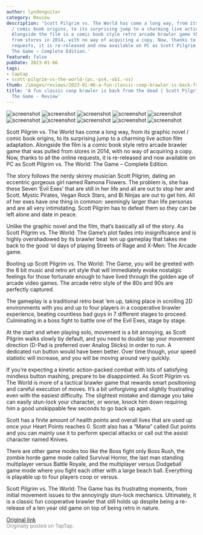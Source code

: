 ```yaml
---
author: lyndonguitar
category: Review
description: 'Scott Pilgrim vs. The World has come a long way, from its graphic novel
  / comic book origins, to its surprising jump to a charming live action film adaptation.
  Alongside the film is a comic book style retro arcade brawler game that was pulled
  from stores in 2014, with no way of acquiring a copy. Now, thanks to all the online
  requests, it is re-released and now available on PC as Scott Pilgrim vs. The World:
  The Game – Complete Edition.'
featured: false
pubDate: 2023-01-06
tags:
- taptap
- scott-pilgrim-vs-the-world-(pc,-ps4,-xb1,-ns)
thumb: /images/reviews/2023-01-06-a-fun-classic-coop-brawler-is-back-from-the-dead--scott-pilgrim-vs-the-world-the-game---r-0.avif
title: 'A fun classic coop brawler is back from the dead | Scott Pilgrim vs The World:
  The Game - Review'
---
```


<div class="gallery">
  <img src="/images/reviews/2023-01-06-a-fun-classic-coop-brawler-is-back-from-the-dead--scott-pilgrim-vs-the-world-the-game---r-0.avif" alt="screenshot" />
  <img src="/images/reviews/2023-01-06-a-fun-classic-coop-brawler-is-back-from-the-dead--scott-pilgrim-vs-the-world-the-game---r-1.avif" alt="screenshot" />
  <img src="/images/reviews/2023-01-06-a-fun-classic-coop-brawler-is-back-from-the-dead--scott-pilgrim-vs-the-world-the-game---r-2.avif" alt="screenshot" />
  <img src="/images/reviews/2023-01-06-a-fun-classic-coop-brawler-is-back-from-the-dead--scott-pilgrim-vs-the-world-the-game---r-3.avif" alt="screenshot" />
  <img src="/images/reviews/2023-01-06-a-fun-classic-coop-brawler-is-back-from-the-dead--scott-pilgrim-vs-the-world-the-game---r-4.avif" alt="screenshot" />
  <img src="/images/reviews/2023-01-06-a-fun-classic-coop-brawler-is-back-from-the-dead--scott-pilgrim-vs-the-world-the-game---r-5.avif" alt="screenshot" />
  <img src="/images/reviews/2023-01-06-a-fun-classic-coop-brawler-is-back-from-the-dead--scott-pilgrim-vs-the-world-the-game---r-6.avif" alt="screenshot" />
  <img src="/images/reviews/2023-01-06-a-fun-classic-coop-brawler-is-back-from-the-dead--scott-pilgrim-vs-the-world-the-game---r-7.avif" alt="screenshot" />
  <img src="/images/reviews/2023-01-06-a-fun-classic-coop-brawler-is-back-from-the-dead--scott-pilgrim-vs-the-world-the-game---r-8.avif" alt="screenshot" />
  <img src="/images/reviews/2023-01-06-a-fun-classic-coop-brawler-is-back-from-the-dead--scott-pilgrim-vs-the-world-the-game---r-9.avif" alt="screenshot" />
</div>

Scott Pilgrim vs. The World has come a long way, from its graphic novel / comic book origins, to its surprising jump to a charming live action film adaptation. Alongside the film is a comic book style retro arcade brawler game that was pulled from stores in 2014, with no way of acquiring a copy. Now, thanks to all the online requests, it is re-released and now available on PC as Scott Pilgrim vs. The World: The Game – Complete Edition.

The story follows the nerdy skinny musician Scott Pilgrim, dating an eccentric gorgeous girl named Ramona Flowers. The problem is, she has these Seven ‘Evil Exes’ that are still in her life and all are out to stop her and Scott. Mystic Pirates, Vegan Rock Stars, and Bi Ninjas are out to get him. All of her exes have one thing in common: seemingly larger than life personas and are all very intimidating. Scott Pilgrim has to defeat them so they can be left alone and date in peace.

Unlike the graphic novel and the film, that’s basically all of the story. As Scott Pilgrim vs. The World: The Game’s plot fades into insignificance and is highly overshadowed by its brawler beat ‘em up gameplay that takes me back to the good ‘ol days of playing Streets of Rage and X-Men: The Arcade game.

Booting up Scott Pilgrim vs. The World: The Game, you will be greeted with the 8 bit music and retro art style that will immediately evoke nostalgic feelings for those fortunate enough to have lived through the golden age of arcade video games. The arcade retro style of the 80s and 90s are perfectly captured.

The gameplay is a traditional retro beat ‘em up, taking place in scrolling 2D environments with you and up to four players in a cooperative brawler experience, beating countless bad guys in 7 different stages to proceed. Culminating in a boss fight to battle one of the Evil Exes, stage by stage.

At the start and when playing solo, movement is a bit annoying, as Scott Pilgrim walks slowly by default, and you need to double tap your movement direction (D-Pad is preferred over Analog Sticks) in order to run. A dedicated run button would have been better. Over time though, your speed statistic will increase, and you will be moving around very quickly.

If you’re expecting a kinetic action-packed combat with lots of satisfying mindless button mashing, prepare to be disappointed. As Scott Pilgrim vs. The World is more of a tactical brawler game that rewards smart positioning and careful execution of moves. It’s a bit unforgiving and slightly frustrating even with the easiest difficulty. The slightest mistake and damage you take can easily stun-lock your character, or worse, knock him down requiring him a good unskippable few seconds to go back up again.

Scott has a finite amount of health points and overall lives that are used up once your Heart Points reaches 0. Scott also has a “Mana” called Gut points and you can mainly use it to perform special attacks or call out the assist character named Knives.

There are other game modes too like the Boss fight only Boss Rush, the  zombie horde game mode called Survival Horror, the last man standing multiplayer versus Battle Royale, and the multiplayer versus Dodgeball game mode where you fight each other with a large beach ball. Everything is playable up to four players coop or versus.

Scott Pilgrim vs. The World: The Game has its frustrating moments, from initial movement issues to the annoyingly stun-lock mechanics. Ultimately, it is a classic fun cooperative brawler that still holds up despite being a re-release of a ten year old game on top of being retro in nature.

[Original link](https://www.taptap.io/post/4109617)<br><span style="font-size: 0.95em; color: #888;">Originally posted on TapTap.</span>